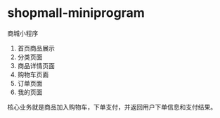 # shopmall-miniprogram
商城小程序
1. 首页商品展示
2. 分类页面
3. 商品详情页面
4. 购物车页面
5. 订单页面
6. 我的页面

核心业务就是商品加入购物车，下单支付，并返回用户下单信息和支付结果。
